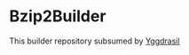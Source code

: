 # Bzip2Builder

This builder repository subsumed by [Yggdrasil](https://github.com/JuliaPackaging/Yggdrasil/tree/master/Bzip2)
